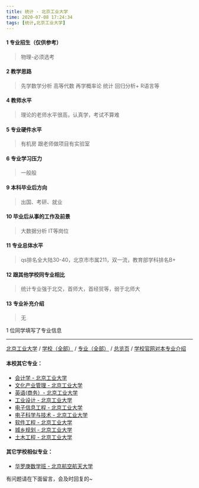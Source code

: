 ```yaml
---
title: 统计 - 北京工业大学
time: 2020-07-08 17:24:34
tags: [统计,北京工业大学]
---
```

#### 1 专业招生（仅供参考）  
> 物理-必须选考


#### 2 教学思路
> 先学数学分析 高等代数 再学概率论 统计 回归分析+ R语言等


#### 4 教师水平
> 理论的老师水平很高，认真学，考试不算难


#### 5 专业硬件水平
> 有机房 跟老师做项目有实验室


#### 6 专业学习压力
> 一般般


#### 9 本科毕业后方向
> 出国、考研、就业


#### 10 毕业后从事的工作及前景
> 大数据分析 IT等岗位


#### 11 专业总体水平
> qs排名全大陆30-40，北京市市属211，双一流，教育部学科排名B+


#### 12 跟其他学校同专业相比
> 统计专业强于北交，首师大，首经贸等，弱于北师大


#### 13 专业补充介绍
> 无

1 位同学填写了专业信息
***
[北京工业大学](https://univgo.github.io/2020/07/08/北京工业大学) / [学校（全部）](https://univgo.github.io/2020/07/09/学校汇总页) / [专业（全部）](https://univgo.github.io/2020/07/09/专业汇总页) / [总览页](https://univgo.github.io/2020/07/09/总览) / [学校官网对本专业介绍]()
#### 本校其它专业：
- [会计学 - 北京工业大学](https://univgo.github.io/2020/07/08/会计%20-%20北京工业大学)
- [文化产业管理 - 北京工业大学](https://univgo.github.io/2020/07/08/文化产业管理%20-%20北京工业大学)
- [英语(商务）- 北京工业大学](https://univgo.github.io/2020/07/08/英语（商务）-%20北京工业大学)
- [工业设计 - 北京工业大学](https://univgo.github.io/2020/07/08/工业设计%20-%20北京工业大学)
- [电子信息工程 - 北京工业大学](https://univgo.github.io/2020/07/08/电子信息工程%20-%20北京工业大学)
- [电子科学与技术 - 北京工业大学](https://univgo.github.io/2020/07/08/电子科学与技术%20-%20北京工业大学)
- [软件工程 - 北京工业大学](https://univgo.github.io/2020/07/08/软件工程%20-%20北京工业大学) 
- [城乡规划 - 北京工业大学](https://univgo.github.io/2020/07/08/城乡规划%20-%20北京工业大学)
- [土木工程 - 北京工业大学](https://univgo.github.io/2020/07/08/土木工程%20-%20北京工业大学)
#### 其它学校相似专业：
- [华罗庚数学班 - 北京航空航天大学](https://univgo.github.io/2020/07/08/华罗庚数学班%20-%20北京航空航天大学)


有问题请在下面留言，会及时回复的~
